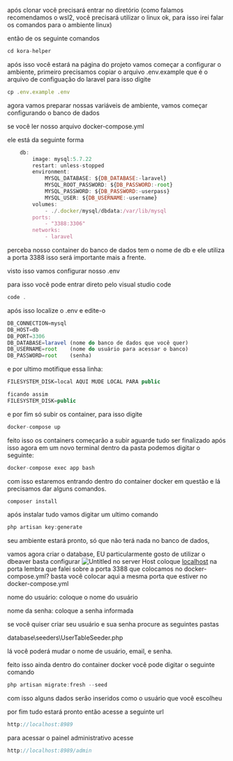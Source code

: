 após clonar você precisará entrar no diretório (como falamos recomendamos o wsl2, você precisará utilizar o linux ok, para isso irei falar os comandos para o ambiente linux) 

então de os seguinte comandos 

```jsx
cd kora-helper
```

após isso você estará na página do projeto vamos começar a configurar o ambiente, primeiro precisamos copiar o arquivo .env.example que é o arquivo de configuação do laravel para isso digite 

```jsx
cp .env.example .env
```

agora vamos preparar nossas variáveis de ambiente, vamos começar configurando o banco de dados

se você ler nosso arquivo docker-compose.yml

ele está da seguinte forma 

```jsx
    db:
        image: mysql:5.7.22
        restart: unless-stopped
        environment:
            MYSQL_DATABASE: ${DB_DATABASE:-laravel}
            MYSQL_ROOT_PASSWORD: ${DB_PASSWORD:-root}
            MYSQL_PASSWORD: ${DB_PASSWORD:-userpass}
            MYSQL_USER: ${DB_USERNAME:-username}
        volumes:
            - ./.docker/mysql/dbdata:/var/lib/mysql
        ports:
            - "3388:3306"
        networks:
            - laravel
```

perceba nosso container do banco de dados tem o nome de db e ele utiliza a porta 3388 isso será importante mais a frente. 

visto isso vamos configurar nosso .env

para isso você pode entrar direto pelo visual studio code 

```jsx
code .
```

após isso localize o .env e edite-o

```jsx
DB_CONNECTION=mysql
DB_HOST=db
DB_PORT=3306
DB_DATABASE=laravel (nome do banco de dados que você quer)
DB_USERNAME=root    (nome do usuário para acessar o banco)
DB_PASSWORD=root    (senha)
```

e por ultimo motifique essa linha:

```jsx
FILESYSTEM_DISK=local AQUI MUDE LOCAL PARA public

ficando assim 
FILESYSTEM_DISK=public
```

e por fim só subir os container, para isso digite

```jsx
docker-compose up
```

feito isso os containers começarão a subir aguarde tudo ser finalizado após isso agora em um novo terminal dentro da pasta podemos digitar o seguinte:

```jsx
docker-compose exec app bash
```

com isso estaremos entrando dentro do container docker em questão e lá precisamos dar alguns comandos.

```jsx
composer install 
```

após instalar tudo vamos digitar um ultimo comando

```jsx
php artisan key:generate
```

seu ambiente estará pronto, só que não terá nada no banco de dados, 

vamos agora criar o database, EU particularmente gosto de utilizar o dbeaver
basta configurar 
![Untitled](https://prod-files-secure.s3.us-west-2.amazonaws.com/674ff42e-0a05-4f99-a87b-034b98414dd5/51ba69c4-8f51-43bb-82f6-be238c6620bf/Untitled.png)
no server Host coloque [localhost](http://localhost) 
na porta lembra que falei sobre a porta 3388 que colocamos no docker-compose.yml?  basta você colocar aqui a mesma porta que estiver no docker-compose.yml

nome do usuário: coloque o nome do usuário

nome da senha:  coloque a senha informada

se você quiser criar seu usuário e sua senha procure as seguintes pastas 

database\seeders\UserTableSeeder.php

lá você poderá mudar o nome de usuário, email, e senha.

feito isso ainda dentro do container docker você pode digitar o seguinte comando 

```jsx
php artisan migrate:fresh --seed
```

com isso alguns dados serão inseridos como o usuário que você escolheu

por fim tudo estará pronto então acesse a seguinte url 

```jsx
http://localhost:8989
```

para acessar o painel administrativo acesse
```jsx
http://localhost:8989/admin
```
